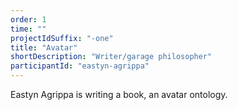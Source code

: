 ```yaml
---
order: 1
time: ""
projectIdSuffix: "-one"
title: "Avatar"
shortDescription: "Writer/garage philosopher"
participantId: "eastyn-agrippa"
---
```


Eastyn Agrippa is writing a book, an avatar ontology.
